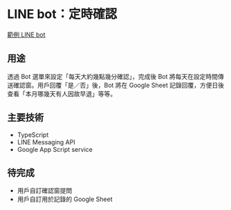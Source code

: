 # LINE bot：定時確認

[範例 LINE bot](https://liff.line.me/1645278921-kWRPP32q/?accountId=962aipna)

## 用途

透過 Bot 選單來設定「每天大約幾點幾分確認」，完成後 Bot 將每天在設定時間傳送確認窗。用戶回覆「是／否」後，Bot 將在 Google Sheet 記錄回覆，方便日後查看「本月哪幾天有人因故早退」等等。

## 主要技術

- TypeScript
- LINE Messaging API
- Google App Script service

## 待完成

- 用戶自訂確認窗提問
- 用戶自訂用於記錄的 Google Sheet
